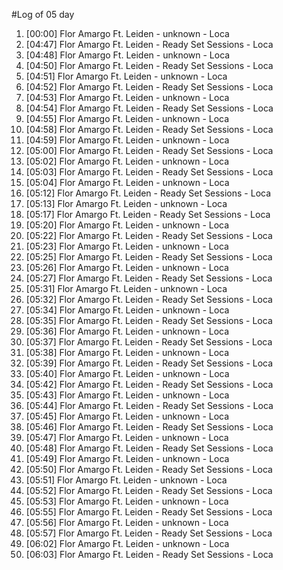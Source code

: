 #Log of 05 day

1. [00:00] Flor Amargo Ft. Leiden - unknown - Loca
1. [04:47] Flor Amargo Ft. Leiden - Ready Set Sessions - Loca
1. [04:48] Flor Amargo Ft. Leiden - unknown - Loca
1. [04:50] Flor Amargo Ft. Leiden - Ready Set Sessions - Loca
1. [04:51] Flor Amargo Ft. Leiden - unknown - Loca
1. [04:52] Flor Amargo Ft. Leiden - Ready Set Sessions - Loca
1. [04:53] Flor Amargo Ft. Leiden - unknown - Loca
1. [04:54] Flor Amargo Ft. Leiden - Ready Set Sessions - Loca
1. [04:55] Flor Amargo Ft. Leiden - unknown - Loca
1. [04:58] Flor Amargo Ft. Leiden - Ready Set Sessions - Loca
1. [04:59] Flor Amargo Ft. Leiden - unknown - Loca
1. [05:00] Flor Amargo Ft. Leiden - Ready Set Sessions - Loca
1. [05:02] Flor Amargo Ft. Leiden - unknown - Loca
1. [05:03] Flor Amargo Ft. Leiden - Ready Set Sessions - Loca
1. [05:04] Flor Amargo Ft. Leiden - unknown - Loca
1. [05:12] Flor Amargo Ft. Leiden - Ready Set Sessions - Loca
1. [05:13] Flor Amargo Ft. Leiden - unknown - Loca
1. [05:17] Flor Amargo Ft. Leiden - Ready Set Sessions - Loca
1. [05:20] Flor Amargo Ft. Leiden - unknown - Loca
1. [05:22] Flor Amargo Ft. Leiden - Ready Set Sessions - Loca
1. [05:23] Flor Amargo Ft. Leiden - unknown - Loca
1. [05:25] Flor Amargo Ft. Leiden - Ready Set Sessions - Loca
1. [05:26] Flor Amargo Ft. Leiden - unknown - Loca
1. [05:27] Flor Amargo Ft. Leiden - Ready Set Sessions - Loca
1. [05:31] Flor Amargo Ft. Leiden - unknown - Loca
1. [05:32] Flor Amargo Ft. Leiden - Ready Set Sessions - Loca
1. [05:34] Flor Amargo Ft. Leiden - unknown - Loca
1. [05:35] Flor Amargo Ft. Leiden - Ready Set Sessions - Loca
1. [05:36] Flor Amargo Ft. Leiden - unknown - Loca
1. [05:37] Flor Amargo Ft. Leiden - Ready Set Sessions - Loca
1. [05:38] Flor Amargo Ft. Leiden - unknown - Loca
1. [05:39] Flor Amargo Ft. Leiden - Ready Set Sessions - Loca
1. [05:40] Flor Amargo Ft. Leiden - unknown - Loca
1. [05:42] Flor Amargo Ft. Leiden - Ready Set Sessions - Loca
1. [05:43] Flor Amargo Ft. Leiden - unknown - Loca
1. [05:44] Flor Amargo Ft. Leiden - Ready Set Sessions - Loca
1. [05:45] Flor Amargo Ft. Leiden - unknown - Loca
1. [05:46] Flor Amargo Ft. Leiden - Ready Set Sessions - Loca
1. [05:47] Flor Amargo Ft. Leiden - unknown - Loca
1. [05:48] Flor Amargo Ft. Leiden - Ready Set Sessions - Loca
1. [05:49] Flor Amargo Ft. Leiden - unknown - Loca
1. [05:50] Flor Amargo Ft. Leiden - Ready Set Sessions - Loca
1. [05:51] Flor Amargo Ft. Leiden - unknown - Loca
1. [05:52] Flor Amargo Ft. Leiden - Ready Set Sessions - Loca
1. [05:53] Flor Amargo Ft. Leiden - unknown - Loca
1. [05:55] Flor Amargo Ft. Leiden - Ready Set Sessions - Loca
1. [05:56] Flor Amargo Ft. Leiden - unknown - Loca
1. [05:57] Flor Amargo Ft. Leiden - Ready Set Sessions - Loca
1. [06:02] Flor Amargo Ft. Leiden - unknown - Loca
1. [06:03] Flor Amargo Ft. Leiden - Ready Set Sessions - Loca
